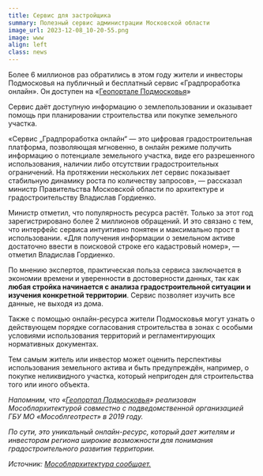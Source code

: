 ```yaml
---
title: Сервис для застройщика
summary: Полезный сервис администрации Московской области
image_url: 2023-12-08_10-20-55.png     
image: www 
align: left
class: news  
---
```


Более 6 миллионов раз обратились в этом году жители и инвесторы Подмосковья на публичный и бесплатный сервис «Градпроработка онлайн». Он доступен на «[Геопортале Подмосковья](https://rgis.mosreg.ru/v3/#/?tab=planning)»

Сервис даёт доступную информацию о землепользовании и оказывает помощь при планировании строительства или покупке земельного участка.

«Сервис „Градпроработка онлайн“ — это цифровая градостроительная платформа, позволяющая мгновенно, в онлайн режиме получить информацию о потенциале земельного участка, виде его разрешенного использования, наличии либо отсутствии градостроительных ограничений. На протяжении нескольких лет сервис показывает стабильную динамику роста по количеству запросов», — рассказал министр Правительства Московской области по архитектуре и градостроительству Владислав Гордиенко.

Министр отметил, что популярность ресурса растёт. Только за этот год зарегистрировано более 2 миллионов обращений. И это связано с тем, что интерфейс сервиса интуитивно понятен и максимально прост в использовании. «Для получения информации о земельном активе достаточно ввести в поисковой строке его кадастровый номер», — отметил Владислав Гордиенко.

По мнению экспертов, практическая польза сервиса заключается в экономии времени и уверенности в достоверности данных, так как **любая стройка начинается с анализа градостроительной ситуации и изучения конкретной территории**. Сервис позволяет изучить все данные, не выходя из дома.

Также с помощью онлайн-ресурса жители Подмосковья могут узнать о действующем порядке согласования строительства в зонах с особыми условиями использования территорий и регламентирующих нормативных документах.

Тем самым житель или инвестор может оценить перспективы использования земельного актива и быть предупреждён, например, о покупке неликвидного участка, который непригоден для строительства того или иного объекта.

*Напомним, что «[Геопортал Подмосковья](https://rgis.mosreg.ru/v3/#/?tab=planning)» реализован Мособлархитектурой совместно с подведомственной организацией ГБУ МО «Мособлгеотрест» в 2019 году.*

*По сути, это уникальный онлайн-ресурс, который дает жителям и инвесторам региона широкие возможности для понимания градостроительного развития территории.*

*Источник: [Мособлархитектура сообщает.](https://inkrasnoznamensk.ru/news/novosti_podmoskovya/servis-gradprorabotka-onlajn-nabiraet-populjarnost-v-podmoskove?utm_referrer=https%3A%2F%2Fdzen.ru%2Fnews%2Fsearch%3Ftext%3D)*

